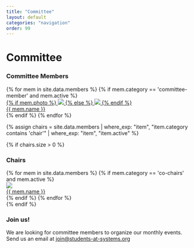```yaml
---
title: "Committee"
layout: default
categories: "navigation"
order: 99
---
```


# Committee

<!-- NOTE: This page is automatically generated from _data/members.yml -->

<h3>Committee Members</h3>
<div class="member-profiles-grid">
{% for mem in site.data.members %}
{% if mem.category == 'committee-member' and mem.active %}
<a href="{{mem.website}}">
<div class="member-profile">
<div class="member-photo-container">
{% if mem.photo %}
<img class="member-photo" src="{{ mem.photo | relative_url }}"/>
{% else %}
<img class="member-photo" src="{{ '/assets/img/profile-placeholder.png' | relative_url }}"/>
{% endif %}
</div>
<div class="member-name">{{ mem.name }}</div>
</div>
</a>
{% endif %}
{% endfor %}
</div>

{% assign chairs = site.data.members
    | where_exp: "item", "item.category contains 'chair'"
    | where_exp: "item", "item.active"
%}

{% if chairs.size > 0 %}
<h3>Chairs</h3>
<div class="member-profiles-grid">
{% for mem in site.data.members %}
{% if mem.category == 'co-chairs' and mem.active %}
<a href="{{mem.website}}">
<div class="member-profile">
<img class="member-photo" src="{{ mem.photo | relative_url }}"/>
<div class="member-name">{{ mem.name }}</div>
</div>
</a>
{% endif %}
{% endfor %}
</div>
{% endif %}

<h3>Join us!</h3>

We are looking for committee members to organize our monthly events. 
<br>Send us an email at [join@students-at-systems.org](mailto:join@students-at-systems.org)

